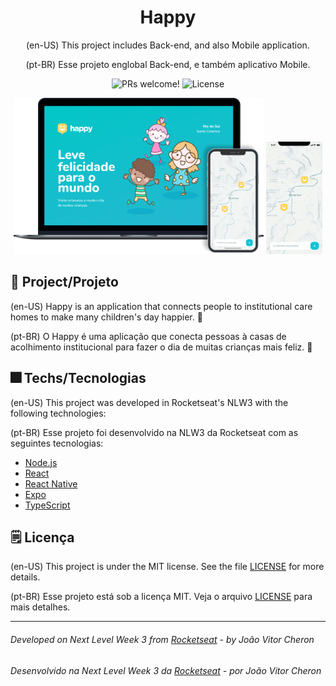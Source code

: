 <h1 align="center">Happy</h1>

<p align="center">
(en-US)
This project includes Back-end, and also Mobile application.
</p>
<p align="center">
(pt-BR)
Esse projeto englobal Back-end, e também aplicativo Mobile.
</p>

<p align="center">
 <img src="https://img.shields.io/static/v1?label=PRs&message=welcome&color=15C3D6&labelColor=000000" alt="PRs welcome!" />

  <img alt="License" src="https://img.shields.io/static/v1?label=license&message=MIT&color=15C3D6&labelColor=000000">
</p>

<p align="center">
  <img src="./src/git/happy.png" height=250px width= 400/>
  <img src="./src/git/mobile.gif" height=180px width=90px/>
</p>

## 🌠 Project/Projeto
(en-US)
Happy is an application that connects people to institutional care homes to make many children's day happier. 💙

(pt-BR)
O Happy é uma aplicação que conecta pessoas à casas de acolhimento institucional para fazer o dia de muitas crianças mais feliz. 💙

## 🎆 Techs/Tecnologias
(en-US)
This project was developed in Rocketseat's NLW3 with the following technologies:

(pt-BR)
Esse projeto foi desenvolvido na NLW3 da Rocketseat com as seguintes tecnologias:

- [Node.js](https://nodejs.org/en/)
- [React](https://reactjs.org)
- [React Native](https://facebook.github.io/react-native/)
- [Expo](https://expo.io/)
- [TypeScript](https://www.typescriptlang.org/)

## 🗒 Licença
(en-US)
This project is under the MIT license. See the file [LICENSE](./LICENSE.md) for more details.

(pt-BR)
Esse projeto está sob a licença MIT. Veja o arquivo [LICENSE](./LICENSE.md) para mais detalhes.

---
###### Developed on Next Level Week 3 from [Rocketseat](https://rocketseat.com.br) - by João Vitor Cheron
###### Desenvolvido na Next Level Week 3 da [Rocketseat](https://rocketseat.com.br) - por João Vitor Cheron


